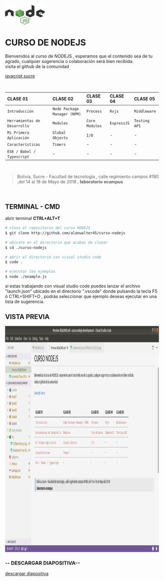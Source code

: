 <img src="./src/1200px-Node.js_logo.svg.png" width="130" height="64">

# CURSO DE NODEJS

<p>Bienvenidos al curso de NODEJS , esperamos que el contenido sea de 
tu agrado, cualquier sugerencia o colaboración será bien recibida.
<br>
visita el github de la comunidad

[javacript sucre](http://www.github.com/javascript-sucre)
</p>



<br>

| CLASE 01 |CLASE 02 |CLASE 03 |CLASE 04 |CLASE 05 |
|:--- | :--- | :--- | :--- | :--- |
| `Introducción` | `Node Package Manager (NPM)`| `Process`| `Rxjs` | `Middleware`|
| `Herramientas de Desarrollo` | `Modules` | `Core Modules`| `ExpressJS` | `Testing API`|
| `Mi Primera Aplicación` | `Global Objects`| `I/O` | - | - | - |
| `Características` | `Timers` | - | -  | - |
| `ES6 / Babel / Typescript` | - | -  | - | - | -  |

<br>

> Bolivia, Sucre - Facultad de tecnología , calle regimiento campos #180 ,del 14 al 18 de Mayo de 2018 , <b>laboratorio ecampus</b>

<br>

## TERMINAL - CMD

abrir terminal <strong>CTRL+ALT+T</strong>

```sh
# clona el repositorio del curso NODEJS
$ git clone http://github.com/alanwalter45/curso-nodejs
```
```sh
# ubicate en el directorio que acabas de clonar
$ cd ./curso-nodejs
```
```sh
# abrir el directorio con visual studio code
$ code .
```
```sh
# ejecutar los ejemplos
$ node ./example.js
```

si estas trabajando con visual studio code puedes lanzar el archivo "launch.json" ubicado en el directorio ".vscode" donde pulsando la tecla F5 ó  CTRL+SHIFT+D , podrás seleccionar que ejemplo deseas ejecutar en una lista de sugerencia.

## VISTA PREVIA

<img src="./src/Screenshot.png" width="1319" height="741" >

### -- DESCARGAR DIAPOSITIVA--
[descargar diapositiva](https://drive.google.com/open?id=1Z9ogVm5Qew_xoPi2h7aaaJ797HIPCEbW)